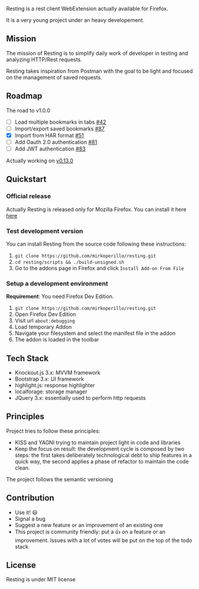 Resting is a rest client WebExtension actually available for Firefox.

It is a very young project under an heavy developement.

## Mission
The mission of Resting is to simplify daily work of developer in testing and analyzing HTTP/Rest requests.

Resting takes inspiration from Postman with the goal to be light and focused on the management of saved requests.

## Roadmap

The road to v1.0.0

- [ ] Load multiple bookmarks in tabs [#42](https://github.com/mirkoperillo/resting/issues/42) 
- [ ] Import/export saved bookmarks [#87](https://github.com/mirkoperillo/resting/issues/87)
- [x] Import from HAR format [#51](https://github.com/mirkoperillo/resting/issues/51)
- [ ] Add Oauth 2.0 authentication [#81](https://github.com/mirkoperillo/resting/issues/81)
- [ ] Add JWT authentication [#83](https://github.com/mirkoperillo/resting/issues/83)

Actually working on [v0.13.0](https://github.com/mirkoperillo/resting/projects/5)

## Quickstart

### Official release

Actually Resting is released only for Mozilla Firefox.
You can install it here [here](https://addons.mozilla.org/en-US/firefox/addon/resting?src=external-github)

### Test development version 

You can install Resting from the source code following these instructions:

1. `git clone https://github.com/mirkoperillo/resting.git`
2. `cd resting/scripts && ./build-unsigned.sh`
3. Go to the addons page in Firefox and click `Install Add-on From File`

### Setup a development environment

**Requirement**: You need Firefox Dev Edition.

1. `git clone https://github.com/mirkoperillo/resting.git`
2. Open Firefox Dev Edition
3. Visit url `about:debugging`
4. Load temporary Addon
5. Navigate your filesystem and select the manifest file in the addon
6. The addon is loaded in the toolbar


## Tech Stack
* Knockout.js 3.x: MVVM framework
* Bootstrap 3.x: UI framework
* highlight.js: response highlighter
* localforage: storage manager
* JQuery 3.x:  essentially used to perform http requests

## Principles
Project tries to follow these principles:
* KISS and YAGNI trying to maintain project light in code and libraries
* Keep the focus on result: the development cycle is composed by two steps: the first takes deliberately technological debt to ship features in a quick way, the second applies a phase of refactor to maintain the code clean.

The project follows the semantic versioning

## Contribution

* Use it! :smiley:
* Signal a bug
* Suggest a new feature or an improvement of an existing one
* This project is community friendly: put a :+1: on a feature or an improvement. Issues with a lot of votes will be put on the top of the todo stack 

## License

Resting is under MIT license
